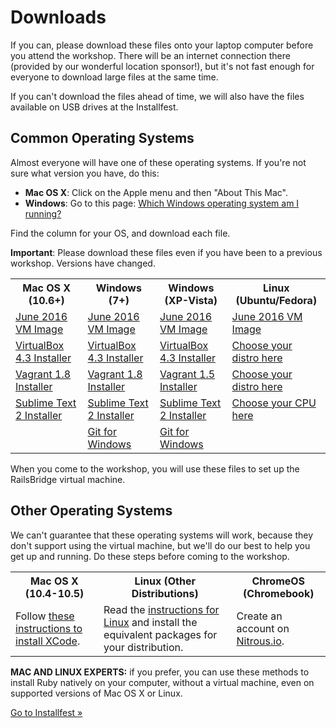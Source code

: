 # Downloads

If you can, please download these files onto your laptop computer before
you attend the workshop. There will be an internet connection there
(provided by our wonderful location sponsor!), but it's not fast enough
for everyone to download large files at the same time.

If you can't download the files ahead of time, we will also have the
files available on USB drives at the Installfest.

## Common Operating Systems

Almost everyone will have one of these operating systems. If you're not
sure what version you have, do this:

* **Mac OS X**: Click on the Apple menu and then "About This Mac".
* **Windows**: Go to this page: [Which Windows operating system am I running?](http://windows.microsoft.com/en-us/windows/which-operating-system)

Find the column for your OS, and download each file.

<div class="alert alert-info">
<strong>Important</strong>: Please download these files even if you have been to a previous workshop. Versions have changed.
</div>

<table class="downloads-files">
<tr>
  <th>Mac OS X (10.6+)</th>
  <th>Windows (7+)</th>
  <th>Windows (XP-Vista)</th>
  <th>Linux (Ubuntu/Fedora)</th>
</tr>
<tr>
  <td><a href="http://downloads.railsbridge.org/railsbridgevm-2016-06.box">June 2016 VM Image</a></td>
  <td><a href="http://downloads.railsbridge.org/railsbridgevm-2016-06.box">June 2016 VM Image</a></td>
  <td><a href="http://downloads.railsbridge.org/railsbridgevm-2016-06.box">June 2016 VM Image</a></td>
  <td><a href="http://downloads.railsbridge.org/railsbridgevm-2016-06.box">June 2016 VM Image</a></td>
</tr>
<tr>
  <td><a href="http://download.virtualbox.org/virtualbox/4.3.38/VirtualBox-4.3.38-106717-OSX.dmg">VirtualBox 4.3 Installer</a></td>
  <td><a href="http://download.virtualbox.org/virtualbox/4.3.38/VirtualBox-4.3.38-106717-Win.exe">VirtualBox 4.3 Installer</a></td>
  <td><a href="http://download.virtualbox.org/virtualbox/4.3.38/VirtualBox-4.3.38-106717-Win.exe">VirtualBox 4.3 Installer</a></td>
  <td><a href="https://www.virtualbox.org/wiki/Linux_Downloads">Choose your distro here</a></td>
</tr>
<tr>
  <td><a href="https://releases.hashicorp.com/vagrant/1.8.4/vagrant_1.8.4.dmg">Vagrant 1.8 Installer</a></td>
  <td><a href="https://releases.hashicorp.com/vagrant/1.8.4/vagrant_1.8.4.msi">Vagrant 1.8 Installer</a></td>
  <td><a href="https://releases.hashicorp.com/vagrant/1.5.4/vagrant_1.5.4.msi">Vagrant 1.5 Installer</a></td>
  <td><a href="https://www.vagrantup.com/downloads.html">Choose your distro here</a></td>
</tr>
<tr>
  <td><a href="http://c758482.r82.cf2.rackcdn.com/Sublime%20Text%202.0.2.dmg">Sublime Text 2 Installer</a></td>
  <td><a href="http://c758482.r82.cf2.rackcdn.com/Sublime%20Text%202.0.2%20Setup.exe">Sublime Text 2 Installer</a></td>
  <td><a href="http://c758482.r82.cf2.rackcdn.com/Sublime%20Text%202.0.2%20Setup.exe">Sublime Text 2 Installer</a></td>
  <td><a href="http://www.sublimetext.com/2">Choose your CPU here</a></td>
</tr>
<tr>
  <td></td>
  <td><a href="https://github.com/git-for-windows/git/releases/download/v2.9.0.windows.1/Git-2.9.0-32-bit.exe">Git for Windows</a></td>
  <td><a href="https://github.com/git-for-windows/git/releases/download/v2.9.0.windows.1/Git-2.9.0-32-bit.exe">Git for Windows</a></td>
  <td></td>
</tr>
</table>

When you come to the workshop, you will use these files to set up the
RailsBridge virtual machine.

## Other Operating Systems

We can't guarantee that these operating systems will work, because they
don't support using the virtual machine, but we'll do our best to help
you get up and running. Do these steps before coming to the workshop.

<table class="downloads-files">
<tr>
  <th>Mac OS X (10.4-10.5)</th>
  <th>Linux (Other Distributions)</th>
  <th>ChromeOS (Chromebook)</th>
</tr>
<tr>
  <td>Follow <a href="/downloads/xcode">these instructions to install XCode</a>.</td>
  <td>Read the <a href="/downloads/linux">instructions for Linux</a> and install the equivalent packages for your distribution.</a>
  <td>Create an account on <a href="https://www.nitrous.io/">Nitrous.io</a>.</td>
</tr>
</table>

**MAC AND LINUX EXPERTS:** if you prefer, you can use these methods to
install Ruby natively on your computer, without a virtual machine,
even on supported versions of Mac OS X or Linux.

<a href="/installfest">Go to Installfest »</a>
